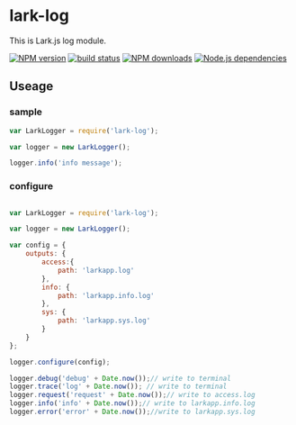 # lark-log

This is Lark.js log module.

[![NPM version][npm-image]][npm-url]
[![build status][travis-image]][travis-url]
[![NPM downloads][downloads-image]][npm-url]
[![Node.js dependencies][david-image]][david-url]

## Useage

### sample 

```javascript
var LarkLogger = require('lark-log');

var logger = new LarkLogger();

logger.info('info message');
```

### configure


```javascript

var LarkLogger = require('lark-log');

var logger = new LarkLogger();

var config = {
    outputs: {
        access:{
            path: 'larkapp.log'
        },
        info: {
            path: 'larkapp.info.log'
        },
        sys: {
            path: 'larkapp.sys.log'
        }
    }
};

logger.configure(config);

logger.debug('debug' + Date.now());// write to terminal
logger.trace('log' + Date.now()); // write to terminal
logger.request('request' + Date.now());// write to access.log
logger.info('info' + Date.now());// write to larkapp.info.log
logger.error('error' + Date.now());//write to larkapp.sys.log
```

[npm-image]: https://img.shields.io/npm/v/lark-log.svg?style=flat-square
[npm-url]: https://npmjs.org/package/lark-log
[travis-image]: https://img.shields.io/travis/larkjs/lark-log/master.svg?style=flat-square
[travis-url]: https://travis-ci.org/larkjs/lark-log
[downloads-image]: https://img.shields.io/npm/dm/lark-log.svg?style=flat-square
[david-image]: https://img.shields.io/david/larkjs/lark-log.svg?style=flat-square
[david-url]: https://david-dm.org/larkjs/lark-log

